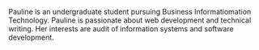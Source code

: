 Pauline is an undergraduate student pursuing Business Informatiomation Technology. Pauline is passionate about web development and technical writing. Her interests are audit of information systems and software development.